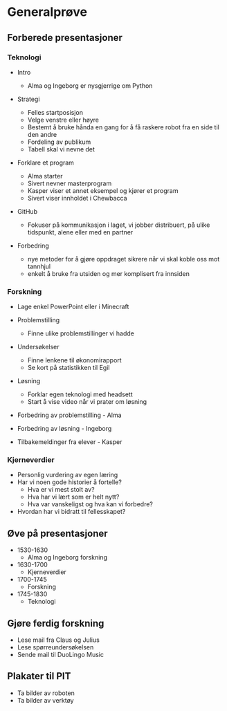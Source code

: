 # Generalprøve

## Forberede presentasjoner

### Teknologi
- Intro
  - Alma og Ingeborg er nysgjerrige om Python 
- Strategi 
  - Felles startposisjon
  - Velge venstre eller høyre
  - Bestemt å bruke hånda en gang for å få raskere robot fra en side til den andre
  - Fordeling av publikum
  - Tabell skal vi nevne det

- Forklare et program
  - Alma starter
  - Sivert nevner masterprogram
  - Kasper viser et annet eksempel og kjører et program
  - Sivert viser innholdet i Chewbacca 

- GitHub
  - Fokuser på kommunikasjon i laget, vi jobber distribuert, på ulike tidspunkt, alene eller med en partner

- Forbedring
  - nye metoder for å gjøre oppdraget sikrere når vi skal koble oss mot tannhjul
  - enkelt å bruke fra utsiden og mer komplisert fra innsiden

### Forskning
- Lage enkel PowerPoint eller i Minecraft
- Problemstilling
  - Finne ulike problemstillinger vi hadde

- Undersøkelser
  - Finne lenkene til økonomirapport
  - Se kort på statistikken til Egil

- Løsning
  - Forklar egen teknologi med headsett
  - Start å vise video når vi prater om løsning

- Forbedring av problemstilling - Alma
- Forbedring av løsning - Ingeborg
- Tilbakemeldinger fra elever - Kasper


### Kjerneverdier
- Personlig vurdering av egen læring
- Har vi noen gode historier å fortelle?
  - Hva er vi mest stolt av?
  - Hva har vi lært som er helt nytt?
  - Hva var vanskeligst og hva kan vi forbedre?
- Hvordan har vi bidratt til fellesskapet?

## Øve på presentasjoner
- 1530-1630
  - Alma og Ingeborg forskning
- 1630-1700
  - Kjerneverdier
- 1700-1745
  - Forskning
- 1745-1830
  - Teknologi   

## Gjøre ferdig forskning
- Lese mail fra Claus og Julius
- Lese spørreundersøkelsen
- Sende mail til DuoLingo Music

## Plakater til PIT
- Ta bilder av roboten
- Ta bilder av verktøy
